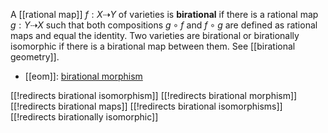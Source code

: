 A [[rational map]] $f: X \dashrightarrow Y$ of varieties is __birational__ if there is a rational map $g: Y \dashrightarrow X$ such that both compositions $g\circ f$ and $f\circ g$ are defined as rational maps and equal the identity. Two varieties are birational or birationally isomorphic if there is a birational map between them. See [[birational geometry]].

* [[eom]]: [birational morphism](http://eom.springer.de/B/b016510.htm)

[[!redirects birational isomorphism]]
[[!redirects birational morphism]]
[[!redirects birational maps]]
[[!redirects birational isomorphisms]]
[[!redirects birationally isomorphic]]